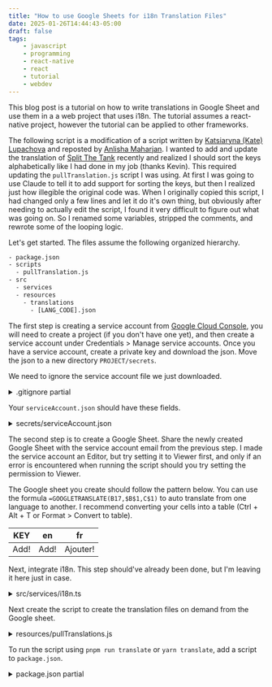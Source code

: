 ```yaml
---
title: "How to use Google Sheets for i18n Translation Files"
date: 2025-01-26T14:44:43-05:00
draft: false
tags:
    - javascript
    - programming
    - react-native
    - react
    - tutorial
    - webdev
---
```


This blog post is a tutorial on how to write translations in Google Sheet and use them in a a web project that uses i18n. The tutorial assumes a react-native project, however the tutorial can be applied to other frameworks.

The following script is a modification of a script written by [Katsiaryna (Kate) Lupachova](https://ramonak.io/posts/react-native-internationalization) and reposted by [Anlisha Maharjan](https://anlisha.com.np/blog/automating-internationalization-with-google-spreadsheet-and-i18next/). I wanted to add and update the translation of [Split The Tank](https://www.splitthetank.com/) recently and realized I should sort the keys alphabetically like I had done in my job (thanks Kevin). This required updating the `pullTranslation.js` script I was using. At first I was going to use Claude to tell it to add support for sorting the keys, but then I realized just how illegible the original code was. When I originally copied this script, I had changed only a few lines and let it do it's own thing, but obviously after needing to actually edit the script, I found it very difficult to figure out what was going on. So I renamed some variables, stripped the comments, and rewrote some of the looping logic.

Let's get started. The files assume the following organized hierarchy.

```txt
- package.json
- scripts
  - pullTranslation.js
- src
  - services
  - resources
    - translations
      - [LANG_CODE].json
```

The first step is creating a service account from [Google Cloud Console](https://console.cloud.google.com/?pli=1), you will need to create a project (if you don't have one yet), and then create a service account under Credentials > Manage service accounts. Once you have a service account, create a private key and download the json. Move the json to a new directory `PROJECT/secrets`.

We need to ignore the service account file we just downloaded.

<details><summary>.gitignore partial</summary>

```gitignore
# Custom
secrets/
```

</details>

Your `serviceAccount.json` should have these fields.

<details><summary>secrets/serviceAccount.json</summary>

```json
{
  "type": "service_account",
  "project_id": "REMOVED",
  "private_key_id": "REMOVED",
  "private_key": "-----BEGIN PRIVATE KEY-----\n
  REMOVED\n-----END PRIVATE KEY-----\n",
  "client_email": "ORG@PROJECT_ID.iam.gserviceaccount.com",
  "client_id": "NUMBERS",
  "auth_uri": "https://accounts.google.com/o/oauth2/auth",
  "token_uri": "https://oauth2.googleapis.com/token",
  "auth_provider_x509_cert_url": "https://www.googleapis.com/oauth2/v1/certs",
  "client_x509_cert_url": "LINK",
  "universe_domain": "googleapis.com"
}
```

</details>

The second step is to create a Google Sheet. Share the newly created Google Sheet with the service account email from the previous step. I made the service account an Editor, but try setting it to Viewer first, and only if an error is encountered when running the script should you try setting the permission to Viewer.

The Google sheet you create should follow the pattern below. You can use the formula `=GOOGLETRANSLATE(B17,$B$1,C$1)` to auto translate from one language to another. I recommend converting your cells into a table (Ctrl + Alt + T or Format > Convert to table).

KEY | en | fr
------ | ---- | ---
Add! | Add! | Ajouter!

Next, integrate i18n. This step should've already been done, but I'm leaving it here just in case.

<details><summary>src/services/i18n.ts</summary>

Note that we are assuming a React project. If you're using something else replace `react-i18n` with the relevant package.

```sh
# Typical React project
pnpm add i18next react-i18next i18next-browser-languagedetector
# If using React Native
yarn add i18next react-i18next @os-team/i18next-react-native-language-detector
```

```js
// Alternatively: import LanguageDetector from 'i18next-browser-languagedetector';
import RNLanguageDetector from '@os-team/i18next-react-native-language-detector';
import i18n from 'i18next';
import { initReactI18next } from 'react-i18next';
import translations from '../../resources/translations';

export const defaultNS = 'translations';
// to get supported languages in the app, use `Object.keys(i18n.options.resources)`
const resources = {};

for (const lng in translations) {
  if (Object.hasOwnProperty.call(translations, lng)) {
    resources[lng] = { [defaultNS]: translations[lng] };
  }
}

i18n
  .use(RNLanguageDetector)
  .use(initReactI18next)
  .init({
    // we init with resources
    compatibilityJSON: 'v3',
    resources,
    fallbackLng: 'en',
    debug: false,
    // have a common namespace used around the full app
    ns: [defaultNS],
    defaultNS: defaultNS,
    keySeparator: false, // we use content as keys
    interpolation: {
      escapeValue: false, // not needed for react!!
    },
    react: {
      useSuspense: false, //in case you have any suspense related errors
    },
  });

export default i18n;
```

</details>

Next create the script to create the translation files on demand from the Google sheet.

<details><summary>resources/pullTranslations.js</summary>

```js
/**
 * Usage: run or set in package.json's script.translate `node scripts/pullTranslations.js`
 */
const { GoogleSpreadsheet } = require('google-spreadsheet');
const { JWT } = require('google-auth-library');
const secret = require('../secrets/serviceAccount.json');
const fs = require('fs');

const SHEET_ID = 'REPLACE_ME';
const TRANSLATIONS_DIR = 'resources/translations';

const serviceAccountAuth = new JWT({
  email: secret.client_email,
  key: secret.private_key,
  scopes: [
    'https://www.googleapis.com/auth/spreadsheets',
  ],
});

const doc = new GoogleSpreadsheet(SHEET_ID, serviceAccountAuth);

async function read() {
  console.log('downloading data...');
  await doc.loadInfo();
  const sheet = doc.sheetsByTitle.Sheet1;
  await sheet.loadHeaderRow();
  const colTitles = sheet.headerValues; // [string]
  const rows = await sheet.getRows({ limit: sheet.rowCount });
  console.log('parsing data...');
  const langCodes = colTitles.slice(1);

  const result = {}; // lang: {i18nKey: STRING}
  for (const langCode of langCodes) {
    result[langCode] = {};
  }

  for (const row of rows) {
    const i18nKey = row.get(colTitles[0]);
    if (i18nKey === undefined) {
      throw new Error(`${row.rowNumber} has empty i18nKey`);
    }
    for (const langKey of langCodes) {
      const value = row.get(langKey);
      if (value === '' || value === undefined) {
        throw new Error(`${i18nKey}.${langKey} is empty`);
      }
      result[langKey][i18nKey] = value;
    }
  }
  return result;
};

async function write(data) {
  for (const langCode of Object.keys(data)) {
    const langPath = `${TRANSLATIONS_DIR}/${langCode}.json`;
    console.log(`writing ${langCode} data to ${langPath}...`);
    fs.writeFile(
      langPath,
      JSON.stringify(data[langCode], Object.keys(data[langCode]).sort(), 2),
      err => {
        if (err) console.error(`writeFile error: ${err}`);
      }
    );
  }
};

read()
  .then(data => write(data))
  .then(() => console.log('done'))
  .catch(err => console.error(err));

```

</details>

To run the script using `pnpm run translate` or `yarn translate`, add a script to `package.json`.

<details><summary>package.json partial</summary>

```json
"scripts": {
  "translate": "node scripts/pullTranslations.js"
}
```

</details>

